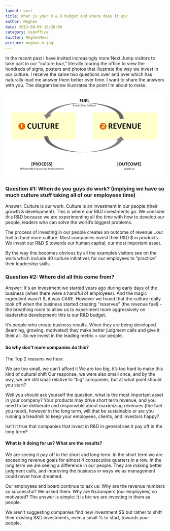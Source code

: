 ```yaml
---
layout: post
title: What is your R & D budget and where does it go?
author: Meghan
date: 2013-09-09 16:26:00
category: ceooffice
twitter: MeghanMess
picture: meghan_m.jpg
---
```


In the recent past I have invited increasingly more Next Jump visitors to take part in our “culture tour,” literally touring the office to view the hundreds of signs, posters and photos that illustrate the way we invest in our culture. I receive the same two questions over and over which has naturally lead me answer them better over time. I want to share the answers with you. The diagram below illustrates the point I’m about to make.

![Culture - Revenue Cycle](/images/culture_revenue_cycle.png)

### Question #1: When do you guys do work? (implying we have so much culture stuff taking all of our employees time)

Answer: Culture is our work. Culture is an investment in our people (their growth & development). This is where our R&D investments go. We consider this R&D because we are experimenting all the time with how to develop our people, leaders who can solve the world’s biggest problems.

The process of investing in our people creates an outcome of revenue…our fuel to fund more culture. Most companies invest their R&D $ in products. We invest our R&D $ towards our human capital, our most important asset.

By the way this becomes obvious by all the examples visitors see on the walls which include 40 culture initiatives for our employees to “practice” their leadership skills.


### Question #2: Where did all this come from?

Answer: It's an investment we started years ago during early days of the business (when there were a handful of employees). And the magic ingredient wasn’t $, it was CARE. However we found that the culture really took off when the business started creating "reserves" (the revenue fuel) - the breathing room to allow us to experiment more aggressively on leadership development: this is our R&D budget.

It’s people who create business results.  When they are being developed (learning, growing, motivated) they make better judgment calls and give it their all.  So we invest in the leading metric = our people.


#### So why don’t more companies do this?

The Top 2 reasons we hear:

We are too small, we can’t afford it 
We are too big, it’s too hard to make this kind of cultural shift
Our response, we were also small once, and by the way, we are still small relative to “big” companies, but at what point should you start?

Well you should ask yourself the question, what is the most important asset in your company? Your products may drive short term revenue, and you need to be deliberate and responsible about maximizing revenues (the fuel you need), however in the long term, will that be sustainable or are you running a treadmill to keep your employees, clients, and investors happy?

Isn’t it true that companies that invest in R&D in general see it pay off in the long term?


#### What is it doing for us? What are the results?

We are seeing it pay off in the short and long term. In the short term we are exceeding revenue goals for almost 4 consecutive quarters in a row. In the long term we are seeing a difference in our people. They are making better judgment calls, and improving the business in ways we as management could never have dreamed.

Our employees and board continue to ask us: Why are the revenue numbers so successful? We asked them: Why are NxJumpers (our employees) so motivated? The answer is simple: It is b/c we are investing in them as people. 

We aren’t suggesting companies find new investment $$ but rather to shift their existing R&D investments, even a small % to start, towards your people.
